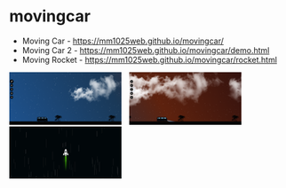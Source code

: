 # movingcar

- Moving Car - https://mm1025web.github.io/movingcar/
- Moving Car 2 - https://mm1025web.github.io/movingcar/demo.html
- Moving Rocket - https://mm1025web.github.io/movingcar/rocket.html


<p align="left">
<img width=40% src="MovingCarREADME/img1.PNG"> &ensp;
<img width=40% src="MovingCarREADME/img2.PNG"> &ensp;
<img width=40% src="MovingCarREADME/img3.PNG"> &ensp;
</p>
